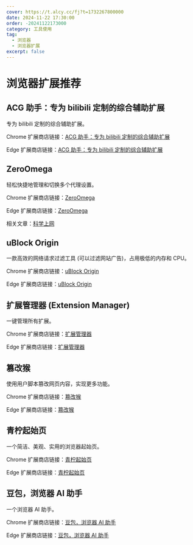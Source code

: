 ```yaml
---
cover: https://t.alcy.cc/fj?t=1732267800000
date: 2024-11-22 17:30:00
order: -20241122173000
category: 工具使用
tag: 
  - 浏览器
  - 浏览器扩展
excerpt: false
---
```


# 浏览器扩展推荐

## ACG 助手：专为 bilibili 定制的综合辅助扩展

专为 bilibili 定制的综合辅助扩展。

Chrome 扩展商店链接：[ACG 助手：专为 bilibili 定制的综合辅助扩展](https://chromewebstore.google.com/detail/acg%E5%8A%A9%E6%89%8B-%E4%B8%93%E4%B8%BA%E5%93%94%E5%93%A9%E5%93%94%E5%93%A9bilibili%E5%AE%9A%E5%88%B6%EF%BC%8C%E5%8F%AF%E8%A7%86/kpbnombpnpcffllnianjibmpadjolanh?hl=zh-CN)

Edge 扩展商店链接：[ACG 助手：专为 bilibili 定制的综合辅助扩展](https://microsoftedge.microsoft.com/addons/detail/acg助手：专为bilibili定制的综合辅助扩展/fcfebhekhbkhjjimonjmbgmkbclheaoh?hl=zh-CN)

## ZeroOmega

轻松快捷地管理和切换多个代理设置。

Chrome 扩展商店链接：[ZeroOmega](https://chromewebstore.google.com/detail/proxy-switchyomega-3-zero/pfnededegaaopdmhkdmcofjmoldfiped?hl=zh-CN)

Edge 扩展商店链接：[ZeroOmega](https://microsoftedge.microsoft.com/addons/detail/proxy-switchyomega-3-zer/dmaldhchmoafliphkijbfhaomcgglmgd)

相关文章：[科学上网](./科学上网.md)

## uBlock Origin                               

一款高效的网络请求过滤工具 (可以过滤网站广告)，占用极低的内存和 CPU。

Chrome 扩展商店链接：[uBlock Origin](https://chrome.google.com/webstore/detail/ublock-origin/cjpalhdlnbpafiamejdnhcphjbkeiagm?hl=zh-CN)

Edge 扩展商店链接：[uBlock Origin](https://microsoftedge.microsoft.com/addons/detail/ublock-origin/odfafepnkmbhccpbejgmiehpchacaeak?hl=zh-CN)

## 扩展管理器 (Extension Manager)

一键管理所有扩展。

Chrome 扩展商店链接：[扩展管理器](https://chromewebstore.google.com/detail/%E6%89%A9%E5%B1%95%E7%AE%A1%E7%90%86%E5%99%A8%EF%BC%88extension-manager%EF%BC%89/gjldcdngmdknpinoemndlidpcabkggco?hl=zh-CN)

Edge 扩展商店链接：[扩展管理器](https://microsoftedge.microsoft.com/addons/detail/扩展管理器（extension-manager）/bhahgfgngfghgjhnpplmemebhenieijb?hl=zh-CN)

## 篡改猴

使用用户脚本篡改网页内容，实现更多功能。

Chrome 扩展商店链接：[篡改猴](https://chromewebstore.google.com/detail/%E7%AF%A1%E6%94%B9%E7%8C%B4/dhdgffkkebhmkfjojejmpbldmpobfkfo?hl=zh-CN)

Edge 扩展商店链接：[篡改猴](https://microsoftedge.microsoft.com/addons/detail/篡改猴/iikmkjmpaadaobahmlepeloendndfphd?hl=zh-CN)

## 青柠起始页

一个简洁、美观、实用的浏览器起始页。

Chrome 扩展商店链接：[青柠起始页](https://chromewebstore.google.com/detail/%E9%9D%92%E6%9F%A0%E8%B5%B7%E5%A7%8B%E9%A1%B5/aajmeahnoefldipnjgodkobfdcpmapno?hl=zh-CN)

Edge 扩展商店链接：[青柠起始页](https://microsoftedge.microsoft.com/addons/detail/青柠起始页/pcpnigdkpcgemocnjhebmajldpjlbeom?hl=zh-CN)

## 豆包，浏览器 AI 助手

一个浏览器 AI 助手。

Chrome 扩展商店链接：[豆包，浏览器 AI 助手](https://chromewebstore.google.com/detail/dbjibobgilijgolhjdcbdebjhejelffo?utm_source=install_first&hl=zh)

Edge 扩展商店链接：[豆包，浏览器 AI 助手](https://microsoftedge.microsoft.com/addons/detail/%E8%B1%86%E5%8C%85%EF%BC%8C%E6%B5%8F%E8%A7%88%E5%99%A8-ai-%E5%8A%A9%E6%89%8B/capohkkfagimodmlpnahjoijgoocdjhd?hl=zh-CN)